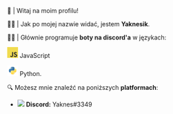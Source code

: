 👋 | Witaj na moim profilu!

🙍‍♂️ | Jak po mojej nazwie widać, jestem **Yaknesik**.

👨‍💻 | Głównie programuje **boty na discord'a** w językach:

<code><img height="25" src="https://raw.githubusercontent.com/github/explore/80688e429a7d4ef2fca1e82350fe8e3517d3494d/topics/javascript/javascript.png"></code>
 JavaScript

<code><img height="25" src="https://raw.githubusercontent.com/github/explore/80688e429a7d4ef2fca1e82350fe8e3517d3494d/topics/python/python.png"></code> Python.


🔍 Możesz mnie znaleźć na poniższych **platformach**:

- <code><img height="25" src="https://camo.githubusercontent.com/5b475732a4ed305b1041d81185353428fb9860f5e5a5fe3249ee547e3b5aa69b/68747470733a2f2f63646e2e7261776769742e636f6d2f4e4e54696e2f646973636f72642d6c6f676f2f66343333333334342f7372632f6173736574732f616e696d61746564646973636f72642e737667"></code> **Discord:** Yaknes#3349
